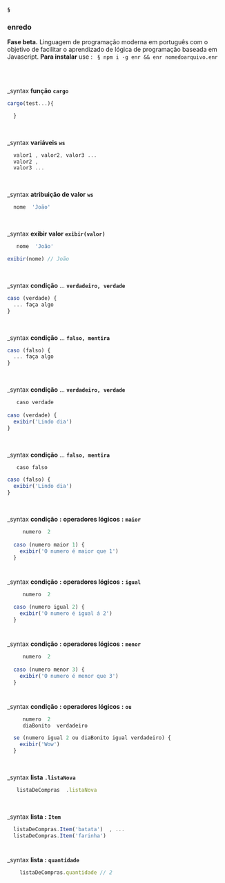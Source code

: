 #### `§` 
### enredo 

**Fase beta.**  Linguagem de programação moderna em português com o objetivo de facilitar o aprendizado de lógica de programação baseada em Javascript. **Para instalar** use : ` § npm i -g enr && enr nomedoarquivo.enr`

<br>
<br>

_syntax **função** **`cargo`**  

```javascript
cargo(test...){

  }
```

<br>

_syntax **variáveis** **`ws`**  
```javascript
  valor1 , valor2, valor3 ... 
  valor2 ,
  valor3 ...
```

<br>

_syntax **atribuição de valor** **`ws`**  
```javascript
  nome  'João'
```

<br>

_syntax **exibir valor** **`exibir(valor)`**   
```javascript
   nome  'João'

exibir(nome) // João
```

<br>

_syntax **condição** ...  **`verdadeiro, verdade`** 
```javascript
caso (verdade) {
  ... faça algo
}
```

<br>

_syntax **condição** ...  **`falso, mentira`**
```javascript
caso (falso) {
  ... faça algo
}
```

<br>

_syntax **condição** ... **`verdadeiro, verdade`** 

```javascript
   caso verdade
   
caso (verdade) {
  exibir('Lindo dia')
}
```

<br>

_syntax **condição** ...  **`falso, mentira`**

```javascript
   caso falso

caso (falso) {
  exibir('Lindo dia')
}
```

<br>

_syntax **condição** **:** **operadores lógicos** **:** **`maior`**

```javascript
     numero  2
  
  caso (numero maior 1) {
    exibir('O numero é maior que 1')
  }

```
#

_syntax **condição** **:** **operadores lógicos** **:** **`igual`**

```javascript
     numero  2
  
  caso (numero igual 2) {
    exibir('O numero é igual á 2')
  }
```

#

_syntax **condição** **:** **operadores lógicos** **:** **`menor`**

```javascript
     numero  2
  
  caso (numero menor 3) {
    exibir('O numero é menor que 3')
  }
  ```
#

_syntax **condição** **:** **operadores lógicos** **:** **`ou`**

```javascript
     numero  2
     diaBonito  verdadeiro

  se (numero igual 2 ou diaBonito igual verdadeiro) {
    exibir('Wow')
  }
  ```

<br>

_syntax **lista** **`.listaNova`**  
```javascript
   listaDeCompras  .listaNova
```

<br>

_syntax **lista** **:** **`Item`**

  ```javascript
    listaDeCompras.Item('batata')  , ...
    listaDeCompras.Item('farinha')
  ```

#

_syntax **lista** **:** **`quantidade`**

```javascript
    listaDeCompras.quantidade // 2
  ```
